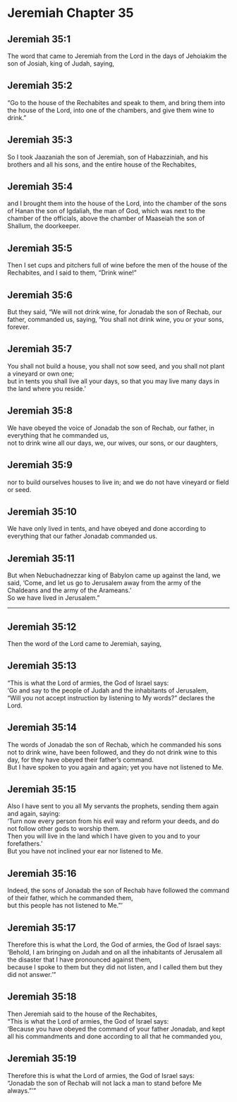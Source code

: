 # Jeremiah Chapter 35

## Jeremiah 35:1  
The word that came to Jeremiah from the Lord in the days of Jehoiakim the son of Josiah, king of Judah, saying,

## Jeremiah 35:2  
“Go to the house of the Rechabites and speak to them, and bring them into the house of the Lord, into one of the chambers, and give them wine to drink.”

## Jeremiah 35:3  
So I took Jaazaniah the son of Jeremiah, son of Habazziniah, and his brothers and all his sons, and the entire house of the Rechabites,

## Jeremiah 35:4  
and I brought them into the house of the Lord, into the chamber of the sons of Hanan the son of Igdaliah, the man of God, which was next to the chamber of the officials, above the chamber of Maaseiah the son of Shallum, the doorkeeper.

## Jeremiah 35:5  
Then I set cups and pitchers full of wine before the men of the house of the Rechabites, and I said to them, “Drink wine!”

## Jeremiah 35:6  
But they said, “We will not drink wine, for Jonadab the son of Rechab, our father, commanded us, saying, ‘You shall not drink wine, you or your sons, forever.

## Jeremiah 35:7  
You shall not build a house, you shall not sow seed, and you shall not plant a vineyard or own one;  
but in tents you shall live all your days, so that you may live many days in the land where you reside.’

## Jeremiah 35:8  
We have obeyed the voice of Jonadab the son of Rechab, our father, in everything that he commanded us,  
not to drink wine all our days, we, our wives, our sons, or our daughters,

## Jeremiah 35:9  
nor to build ourselves houses to live in; and we do not have vineyard or field or seed.

## Jeremiah 35:10  
We have only lived in tents, and have obeyed and done according to everything that our father Jonadab commanded us.

## Jeremiah 35:11  
But when Nebuchadnezzar king of Babylon came up against the land, we said, ‘Come, and let us go to Jerusalem away from the army of the Chaldeans and the army of the Arameans.’  
So we have lived in Jerusalem.”

---

## Jeremiah 35:12  
Then the word of the Lord came to Jeremiah, saying,

## Jeremiah 35:13  
“This is what the Lord of armies, the God of Israel says:  
‘Go and say to the people of Judah and the inhabitants of Jerusalem,  
“Will you not accept instruction by listening to My words?” declares the Lord.

## Jeremiah 35:14  
The words of Jonadab the son of Rechab, which he commanded his sons not to drink wine, have been followed, and they do not drink wine to this day, for they have obeyed their father’s command.  
But I have spoken to you again and again; yet you have not listened to Me.

## Jeremiah 35:15  
Also I have sent to you all My servants the prophets, sending them again and again, saying:  
‘Turn now every person from his evil way and reform your deeds, and do not follow other gods to worship them.  
Then you will live in the land which I have given to you and to your forefathers.’  
But you have not inclined your ear nor listened to Me.

## Jeremiah 35:16  
Indeed, the sons of Jonadab the son of Rechab have followed the command of their father, which he commanded them,  
but this people has not listened to Me.”’

## Jeremiah 35:17  
Therefore this is what the Lord, the God of armies, the God of Israel says:  
‘Behold, I am bringing on Judah and on all the inhabitants of Jerusalem all the disaster that I have pronounced against them,  
because I spoke to them but they did not listen, and I called them but they did not answer.’”

## Jeremiah 35:18  
Then Jeremiah said to the house of the Rechabites,  
“This is what the Lord of armies, the God of Israel says:  
‘Because you have obeyed the command of your father Jonadab, and kept all his commandments and done according to all that he commanded you,

## Jeremiah 35:19  
Therefore this is what the Lord of armies, the God of Israel says:  
“Jonadab the son of Rechab will not lack a man to stand before Me always.”’”
